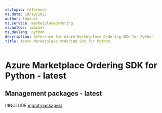 ```yaml
---
ms.topic: reference
ms.data: 10/19/2022
author: lmazuel
ms.service: marketplaceordering
ms.author: lmazuel
ms.devlang: python
description: Reference for Azure Marketplace Ordering SDK for Python
title: Azure Marketplace Ordering SDK for Python
---
```

# Azure Marketplace Ordering SDK for Python - latest

## Management packages - latest
[!INCLUDE [mgmt-packages](marketplace-ordering-mgmt-index.md)]